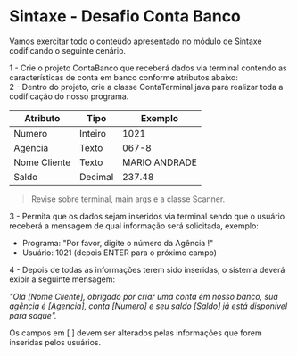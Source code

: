 
# Sintaxe - Desafio Conta Banco
Vamos exercitar todo o conteúdo apresentado no módulo de Sintaxe codificando o seguinte cenário.

1 - Crie o projeto ContaBanco que receberá dados via terminal contendo as características de conta em banco conforme atributos abaixo:  
2 - Dentro do projeto, crie a classe ContaTerminal.java para realizar toda a codificação do nosso programa.


|Atributo | Tipo | Exemplo|
|---------|------|--------|
|Numero| Inteiro |  1021|
|Agencia|Texto|067-8|
|Nome Cliente| Texto |MARIO ANDRADE|
|Saldo| Decimal|237.48|
>Revise sobre terminal, main args e a classe Scanner.

3 - Permita que os dados sejam inseridos via terminal sendo que o usuário receberá a mensagem de qual informação será solicitada, exemplo:

* Programa: "Por favor, digite o número da Agência !"
* Usuário: 1021 (depois ENTER para o próximo campo)


4 - Depois de todas as informações terem sido inseridas, o sistema deverá exibir a seguinte mensagem:

*"Olá [Nome Cliente], obrigado por criar uma conta em nosso banco, sua agência é [Agencia], conta [Numero] e seu saldo [Saldo] já está disponível para saque".*

Os campos em [ ] devem ser alterados pelas informações que forem inseridas pelos usuários.
